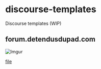 # discourse-templates

Discourse templates (WIP)

## forum.detendusdupad.com

![Imgur](http://i.imgur.com/YtbRl2W.jpg)

[file](https://github.com/pikshub/discourse-templates/tree/master/forum.detendusdupad)
